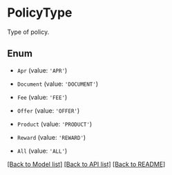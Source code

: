# PolicyType

Type of policy.

## Enum

* `Apr` (value: `'APR'`)

* `Document` (value: `'DOCUMENT'`)

* `Fee` (value: `'FEE'`)

* `Offer` (value: `'OFFER'`)

* `Product` (value: `'PRODUCT'`)

* `Reward` (value: `'REWARD'`)

* `All` (value: `'ALL'`)

[[Back to Model list]](../README.md#documentation-for-models) [[Back to API list]](../README.md#documentation-for-api-endpoints) [[Back to README]](../README.md)
